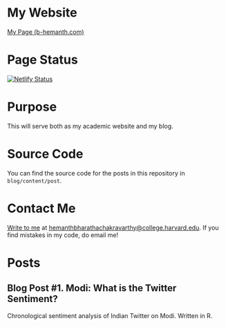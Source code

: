 # My Website
[My Page (b-hemanth.com)](https://www.b-hemanth.com/)

# Page Status
[![Netlify Status](https://api.netlify.com/api/v1/badges/342cdd99-47e8-45e5-9d5f-ce533e95b70a/deploy-status)](https://app.netlify.com/sites/b-hemanth/deploys)

# Purpose
This will serve both as my academic website and my blog. 

# Source Code
You can find the source code for the posts in this repository in `blog/content/post`.

# Contact Me
[Write to me]("mailto:hemanthbharathachakravarthy@college.harvard.edu") at hemanthbharathachakravarthy@college.harvard.edu. If you find mistakes in my code, do email me!

# Posts
## Blog Post #1. Modi: What is the Twitter Sentiment?
Chronological sentiment analysis of Indian Twitter on Modi. Written in R.

